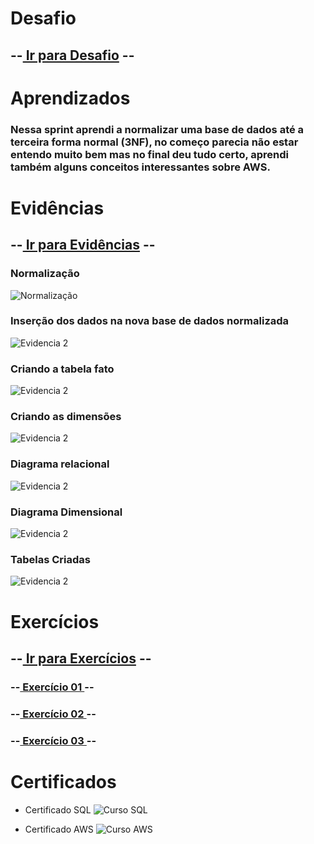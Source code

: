 # Desafio
## --[ Ir para Desafio](./Desafio/) --

# Aprendizados
### Nessa sprint aprendi a normalizar uma base de dados até a terceira forma normal (3NF), no começo parecia não estar entendo muito bem mas no final deu tudo certo, aprendi também alguns conceitos interessantes sobre AWS.

# Evidências
## --[ Ir para Evidências](./evidencias/) --

### Normalização
![Normalização](./evidencias/1nf%20e%202nf.png)  

### Inserção dos dados na nova base de dados normalizada
![Evidencia 2](./evidencias/inserindo%20os%20dados%20nas%20tabelas%20normalizadas.png)

### Criando a tabela fato
![Evidencia 2](./evidencias/criando%20a%20tabela%20fatos.png)

### Criando as dimensões
![Evidencia 2](./evidencias/dimensoes.png)

### Diagrama relacional
![Evidencia 2](./evidencias/Diagrama%20ER.png)

### Diagrama Dimensional
![Evidencia 2](./evidencias/DIMENSIONAL.jpg)


### Tabelas Criadas
![Evidencia 2](./evidencias/TABLES.png)

# Exercícios
## --[ Ir para Exercícios](./exercicios/) --
### --[ Exercício 01 ](./exercicios/Section%2003/Exercicios%20section%2003.sql) --
### --[ Exercício 02 ](./exercicios/Section%2004/Script-6.sql) --
### --[ Exercício 03 ](./exercicios/Section%2006/) --

# Certificados
- Certificado SQL
 ![Curso SQL](./certificados/SQL.png)

- Certificado AWS
![Curso AWS](./certificados/AWS%20.png)